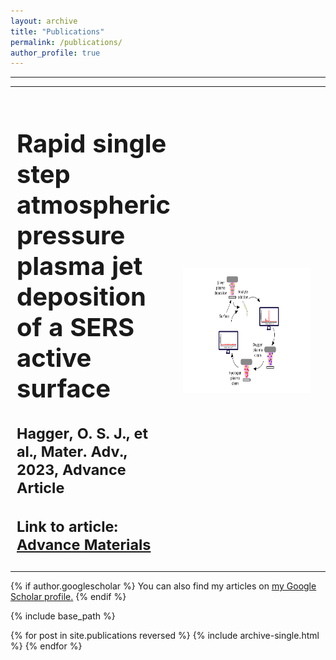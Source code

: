```yaml
---
layout: archive
title: "Publications"
permalink: /publications/
author_profile: true
---
```

<hr>

<table style="background-color: transparent; border-collapse: collapse; border: none; width: 100%;border-spacing: 0 150px;">
  <tr style="padding: 100px 0;">
  <td style="width: 50%; border: none;padding-top: 10px;font-size: 20px;">
  
  <h1>Rapid single step atmospheric pressure plasma jet deposition of a SERS active surface</h1>
  <h3>Hagger, O. S. J., et al., Mater. Adv., 2023, Advance Article</h3>
  <h3>Link to article: <a href= "https://doi.org/10.1039/D3MA00249G">Advance Materials</a></h3>
  
  
  </td>
  <td style="border: none; font-size: 20px;padding-left: 10px;padding-top: 10px;"><a href="/images/Paper_graphical_abstract2.png" target="_blank" width="300" height="200">
      <img src="/images/Paper_graphical_abstract2.png" id="myImg2" alt="Graphical Abstract" width="300" height="200" style="float:right; vertical-align: middle;"/>
    </a></td>
  <td></td>
  </tr>


</table>

{% if author.googlescholar %}
  You can also find my articles on <u><a href="{{author.googlescholar}}">my Google Scholar profile</a>.</u>
{% endif %}

{% include base_path %}

{% for post in site.publications reversed %}
  {% include archive-single.html %}
{% endfor %}
